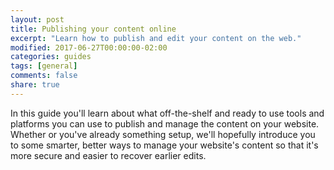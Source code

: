 ```yaml
---
layout: post
title: Publishing your content online
excerpt: "Learn how to publish and edit your content on the web."
modified: 2017-06-27T00:00:00-02:00
categories: guides
tags: [general]
comments: false
share: true
---
```


In this guide you'll learn about what off-the-shelf and ready to use tools and platforms you can use to publish and manage the content on your website. Whether or you've already something setup, we'll hopefully introduce you to some smarter, better ways to manage your website's content so that it's more secure and easier to recover earlier edits.
